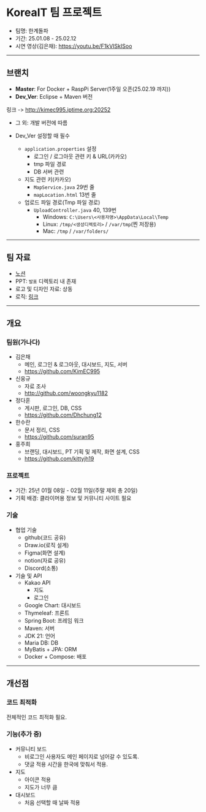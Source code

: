 # KoreaIT 팀 프로젝트

- 팀명: 한계돌파
- 기간: 25.01.08 - 25.02.12
- 시연 영상(김은채): https://youtu.be/F1kVISkISoo

---
## 브랜치
- **Master**: For Docker + RaspPi Server(1주일 오픈(25.02.19 까지))
- **Dev_Ver**: Eclipse + Maven 버전

링크 -> http://kimec995.iptime.org:20252

- 그 외: 개발 버전에 따름

- Dev_Ver 설정할 때 필수
    - `application.properties` 설정
        - 로그인 / 로그아웃 관련 키 & URL(카카오)
        - tmp 파일 경로
        - DB 서버 관련
    - 지도 관련 키(카카오)
        - `MapService.java` 29번 줄
        - `mapLocation.html` 13번 줄
    - 업로드 파일 경로(Tmp 파일 경로)
        - `UploadController.java` 40, 139번
            - Windows: `C:\Users\<사용자명>\AppData\Local\Temp`
            - Linux: `/tmp/<생성디렉토리>` / `/var/tmp`(찐 저장용)
            - Mac: `/tmp` / `/var/folders/`

---

## 팀 자료
- [노션](https://www.notion.so/1755e2e581d681d881c3e90fee88e16b)
- PPT: `발표` 디렉토리 내 존재
- 로고 및 디자인 자료: 상동
- 로직: [링크](https://drive.google.com/file/d/1dMtot9WwY92goMBYE-9Rx12_vqZ2RWie/view?usp=sharing)

---
## 개요
### 팀원(**가나다**)
- 김은채
    - 메인, 로그인 & 로그아웃, 대시보드, 지도, 서버
    - https://github.com/KimEC995
- 신웅규
    - 자료 조사
    - http://github.com/woongkyu1182
- 정다훈
    - 게시판, 로그인, DB, CSS
    - https://github.com/Dhchung12
- 한수란
    - 문서 정리, CSS
    - https://github.com/suran95
- 홍주희
    - 브랜딩, 대시보드, PT 기획 및 제작, 화면 설계, CSS
    - https://github.com/kittyjh19

### 프로젝트
- 기간: 25년 01월 08일 - 02월 11일(주말 제외 총 20일)
- 기획 배경: 클라이머용 정보 및 커뮤니티 사이트 필요

### 기술
- 협업 기술
    - github(코드 공유)
    - Draw.io(로직 설계)
    - Figma(화면 설계)
    - notion(자료 공유)
    - Discord(소통)
- 기술 및 API
    - Kakao API
        - 지도
        - 로그인
    - Google Chart: 대시보드
    - Thymeleaf: 프론트
    - Spring Boot: 프레임 워크
    - Maven: 서버
    - JDK 21: 언어
    - Maria DB: DB
    - MyBatis + JPA: ORM
    - Docker + Compose: 배포

---
## 개선점
### 코드 최적화
전체적인 코드 최적화 필요.

### 기능(추가 중)
- 커뮤니티 보드
    - 비로그인 사용자도 메인 페이지로 넘어갈 수 있도록.
    - 댓글 적용 시간을 한국에 맞춰서 적용.
- 지도
    - 아이콘 적용
    - 지도가 너무 큼
- 대시보드
    - 처음 선택할 때 날짜 적용
